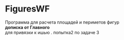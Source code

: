 # FiguresWF
Программа для расчета площадей и периметов фигур  
**дописка от Главного**  
для привязки к ишью . попытка2
по задаче 3
